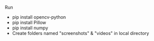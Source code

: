 Run
* pip install opencv-python
* pip install Pillow
* pip install numpy
* Create folders named "screenshots" & "videos" in local directory
